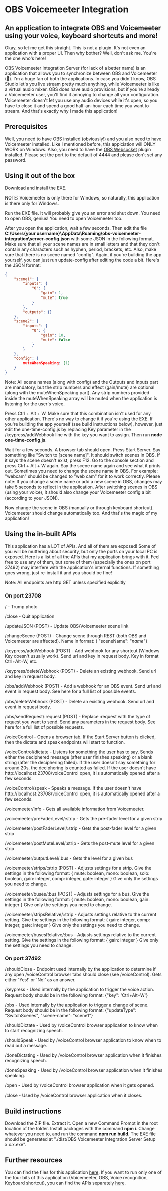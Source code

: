 # OBS Voicemeeter Integration
## An application to integrate OBS and Voicemeeter using your voice, keyboard shortcuts and more!

Okay, so let me get this straight. This is not a plugin. It's not even an application with a proper UI. Then why bother? Well, don't ask me. You're the one who's here!

OBS Voicemeeter Integration Server (for lack of a better name) is an application that allows you to synchronize between OBS and Voicemeeter (🤯). I'm a huge fan of both the applications. In case you didn't know, OBS Studio let's you live stream pretty much anything, while Voicemeeter is like a virtual audio mixer. OBS does have audio provisions, but if you're already a Voicemeeter user, you'll find it annoying to change all your configuration. Voicemeeter doesn't let you use any audio devices while it's open, so you have to close it and spend a good half-an-hour each time you want to stream. And that's exactly why I made this application!

## Prerequisites

Well, you need to have OBS installed (obviously!) and you also need to have Voicemeeter installed. Like I mentioned before, this applciation will ONLY WORK on Windows. Also, you need to have the [OBS Websocket](https://obsproject.com/forum/resources/obs-websocket-remote-control-obs-studio-from-websockets.466/) plugin installed. Please set the port to the default of 4444 and please don't set any password.

## Using it out of the box

Download and install the EXE.

NOTE: Voicemeeter is only there for Windows, so naturally, this application is there only for Windows.

Run the EXE file. It will probably give you an error and shut down. You need to open OBS, genius! You need to open Voicemeeter too.

After you open the application, wait a few seconds. Then edit the file **C:\Users\{your username}\AppData\Roaming\obs-voicemeeter-integration\server-config.json** with some JSON in the following format. Make sure that all your scene names are in small letters and that they don't contain any characters such as hyphen, period, brackets, etc. Also, make sure that there is no scene named "config". Again, if you're building the app yourself, you can just run update-config after editing the code a bit. Here's the JSON format:

```json
{
    "scene1": {
        "inputs": {
            "0": {
                "gain": 1,
                "mute": true
            }
        },
        "outputs": {}
    },
    "scene2": {
        "inputs": {
            "0": {
                "gain": 10,
                "mute": false
            }
        }
    },
    "config": {
        muteWhenSpeaking: [1]
    }
}
```

Note: All scene names (along with config) and the Outputs and Inputs part are mandatory, but the strip numbers and effect (gain/mute) are optional (along with the muteWhenSpeaking part). Any strip numbers provided inside the muteWhenSpeaking array will be muted when the application is listening for the user's voice.

Press Ctrl + Alt + W. Make sure that this combination isn't used for any other application. There's no way to change it if you're using the EXE. If you're building the app yourself (see build instructions below), however, just edit the one-time-config.js by replacing Key parameter in the /keypress/addWebhook line with the key you want to assign. Then run **node one-time-config.js**.

Wait for a few seconds. A browser tab should open. Press Start Server. Say something like "Switch to [scene name]". It should switch scenes in OBS. If it says the scene doesn't exist, press F12. Go to the console section and press Ctrl + Alt + W again. Say the scene name again and see what it prints out. Sometimes you need to change the scene name in OBS. For example: "webcam" should be changed to "web cam" for it to work correctly. Please note: If you change a scene name or add a new scene in OBS, changes may take 5 seconds to reflect in the application. After switching scenes in OBS (using your voice), it should also change your Voicemeeter config a bit (according to your JSON).

Now change the scene in OBS (manually or through keyboard shortcut). Voicemeeter should change automatically too. And that's the magic of my application!

## Using the in-built APIs

This application has a LOT of APIs. And all of them are exposed! Some of you will be muttering about security, but only the ports on your local PC is exposed. Here is a list of all the APIs that my application brings with it. Feel free to use any of them, but some of them (especially the ones on port 37492) may interfere with the application's internal functions. If something goes wrong, just re-install it and you should be fine!

Note: All endpoints are http GET unless specified explicitly

### On port 23708

/ - Trump photo

/close - Quit application

/updateJSON (POST) - Update OBS/Voicemeeter scene link

/changeScene (POST) - Change scene through REST (both OBS and Voicemeeter are affected). Name in format: { "sceneName": "*name*"}

/keypress/addWebhook (POST) - Add webhook for any shortcut (Windows Key doesn't usually work). Send url and key in request body. Key in format Ctrl+Alt+W, etc.

/keypress/deleteWebhook (POST) - Delete an existing webhook. Send url and key in request body.

/obs/addWebhook (POST) - Add a webhook for an OBS event. Send url and event in request body. See here for a full list of possible events.

/obs/deleteWebhook (POST) - Delete an existing webhook. Send url and event in request body.

/obs/sendRequest/:request (POST) - Replace :request with the type of request you want to send. Send any parameters in the request body. See here for a full list of possible requests.

/voiceControl - Opens a browser tab. If the Start Server button is clicked, then the dictate and speak endpoints will start to function.

/voiceControl/dictate - Listens for something the user has to say. Sends either the deciphered message (after user finishes speaking) or a blank string (after the deciphering failed). If the user doesn't say something for around 20s, the deciphering is counted as failed. If the user doesn't have http://localhost:23708/voiceControl open, it is automatically opened after a few seconds.

/voiceControl/speak - Speaks a message. If the user doesn't have http://localhost:23708/voiceControl open, it is automatically opened after a few seconds.

/voicemeeter/info - Gets all available information from Voicemeeter.

/voicemeeter/preFaderLevel/:strip - Gets the pre-fader level for a given strip

/voicemeeter/postFaderLevel/:strip - Gets the post-fader level for a given strip

/voicemeeter/postMuteLevel/:strip - Gets the post-mute level for a given strip

/voicemeeter/outputLevel/:bus - Gets the level for a given bus

/voicemeeter/strips/:strip (POST) - Adjusts settings for a strip. Give the settings in the following format:
{ mute: boolean, mono: boolean, solo: boolean, gain: integer, comp: integer, gate: integer }
Give only the settings you need to change.

/voicemeeter/buses/:bus (POST) - Adjusts settings for a bus. Give the settings in the following format:
{ mute: boolean, mono: boolean, gain: integer }
Give only the settings you need to change.

/voicemeeter/stripsRelative/:strip - Adjusts settings relative to the current setting. Give the settings in the following format:
{ gain: integer, comp: integer, gate: integer }
Give only the settings you need to change.

/voicemeeter/busesRelative/:bus - Adjusts settings relative to the current setting. Give the settings in the following format:
{ gain: integer }
Give only the settings you need to change.

### On port 37492

/shouldClose - Endpoint used internally by the application to determine if any open /voiceControl browser tabs should close (see /voiceControl). Gets either 'Yes!' or 'No!' as an answer.

/keypress - Used internally by the application to trigger the voice action. Request body should be in the following format:
{"key": 'Ctrl+Alt+W'}

/obs - Used internally by the application to trigger a change of scene. Request body should be in the following format:
{"updateType": "SwitchScenes", "scene-name": "scene1"}

/shouldDictate - Used by /voiceControl browser application to know when to start recognizing speech.

/shouldSpeak - Used by /voiceControl browser application to know when to read out a message.

/doneDictating - Used by /voiceControl browser application when it finishes recognizing speech.

/doneSpeaking - Used by /voiceControl browser application when it finishes speaking.

/open - Used by /voiceControl browser application when it gets opened.

/close - Used by /voiceControl browser application when it closes.

## Build instructions

Download the ZIP file. Extract it. Open a new Command Prompt in the root location of the folder. Install packages with the command **npm i**. Change whatever you need to, and run the command **npm run build**. The EXE file should be generated at "./dist/OBS Voicemeeter Integration Server Setup x.x.x.exe".

## Further resources

You can find the files for this application [here](https://github.com/Zo-Bro-23/obs-voicemeeter-integration). If you want to run only one of the four bits of this application (Voicemeeter, OBS, Voice recognition, Keyboard shortcut), you can find the APIs separately [here](https://github.com/Zo-Bro-23/obs-voicemeeter-integration-raw).
